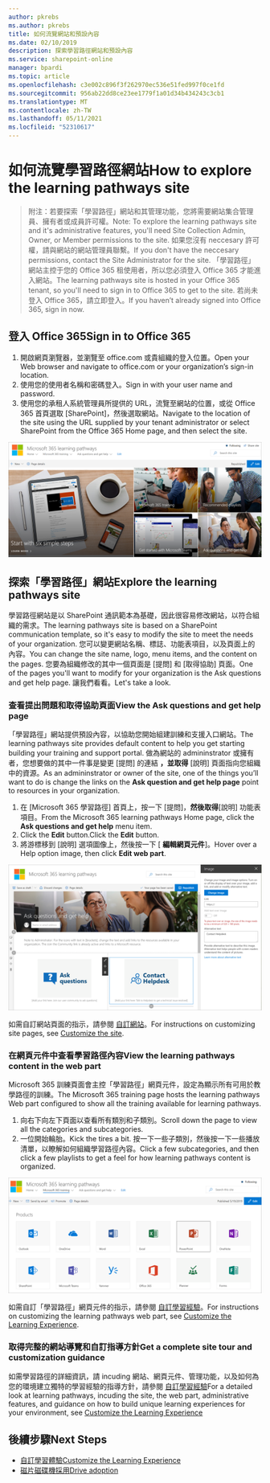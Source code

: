 ```yaml
---
author: pkrebs
ms.author: pkrebs
title: 如何流覽網站和預設內容
ms.date: 02/10/2019
description: 探索學習路徑網站和預設內容
ms.service: sharepoint-online
manager: bpardi
ms.topic: article
ms.openlocfilehash: c3e002c896f3f262970ec536e51fed997f0ce1fd
ms.sourcegitcommit: 956ab22dd8ce23ee1779f1a01d34b434243c3cb1
ms.translationtype: MT
ms.contentlocale: zh-TW
ms.lasthandoff: 05/11/2021
ms.locfileid: "52310617"
---
```

# <a name="how-to-explore-the-learning-pathways-site"></a><span data-ttu-id="6169b-103">如何流覽學習路徑網站</span><span class="sxs-lookup"><span data-stu-id="6169b-103">How to explore the learning pathways site</span></span>

> <span data-ttu-id="6169b-104">附注：若要探索「學習路徑」網站和其管理功能，您將需要網站集合管理員、擁有者或成員許可權。</span><span class="sxs-lookup"><span data-stu-id="6169b-104">Note: To explore the learning pathways site and it's administrative features, you'll need Site Collection Admin, Owner, or Member permissions to the site.</span></span> <span data-ttu-id="6169b-105">如果您沒有 neccesary 許可權，請與網站的網站管理員聯繫。</span><span class="sxs-lookup"><span data-stu-id="6169b-105">If you don't have the neccesary permissions, contact the Site Administrator for the site.</span></span> <span data-ttu-id="6169b-106">「學習路徑」網站主控于您的 Office 365 租使用者，所以您必須登入 Office 365 才能進入網站。</span><span class="sxs-lookup"><span data-stu-id="6169b-106">The learning pathways site is hosted in your Office 365 tenant, so you'll need to sign in to Office 365 to get to the site.</span></span> <span data-ttu-id="6169b-107">若尚未登入 Office 365，請立即登入。</span><span class="sxs-lookup"><span data-stu-id="6169b-107">If you haven’t already signed into Office 365, sign in now.</span></span> 

## <a name="sign-in-to-office-365"></a><span data-ttu-id="6169b-108">登入 Office 365</span><span class="sxs-lookup"><span data-stu-id="6169b-108">Sign in to Office 365</span></span> 

1.  <span data-ttu-id="6169b-109">開啟網頁瀏覽器，並瀏覽至 office.com 或貴組織的登入位置。</span><span class="sxs-lookup"><span data-stu-id="6169b-109">Open your Web browser and navigate to office.com or your organization’s sign-in location.</span></span> 
2.  <span data-ttu-id="6169b-110">使用您的使用者名稱和密碼登入。</span><span class="sxs-lookup"><span data-stu-id="6169b-110">Sign in with your user name and password.</span></span>
3.  <span data-ttu-id="6169b-111">使用您的承租人系統管理員所提供的 URL，流覽至網站的位置，或從 Office 365 首頁選取 [SharePoint]，然後選取網站。</span><span class="sxs-lookup"><span data-stu-id="6169b-111">Navigate to the location of the site using the URL supplied by your tenant administrator or select SharePoint from the Office 365 Home page, and then select the site.</span></span> 

![cg-introducing.png](media/cg-introducing.png)

## <a name="explore-the-learning-pathways-site"></a><span data-ttu-id="6169b-113">探索「學習路徑」網站</span><span class="sxs-lookup"><span data-stu-id="6169b-113">Explore the learning pathways site</span></span>

<span data-ttu-id="6169b-114">學習路徑網站是以 SharePoint 通訊範本為基礎，因此很容易修改網站，以符合組織的需求。</span><span class="sxs-lookup"><span data-stu-id="6169b-114">The learning pathways site is based on a SharePoint communication template, so it's easy to modify the site to meet the needs of your organization.</span></span> <span data-ttu-id="6169b-115">您可以變更網站名稱、標誌、功能表項目，以及頁面上的內容。</span><span class="sxs-lookup"><span data-stu-id="6169b-115">You can change the site name, logo, menu items, and the content on the pages.</span></span> <span data-ttu-id="6169b-116">您要為組織修改的其中一個頁面是 [提問] 和 [取得協助] 頁面。</span><span class="sxs-lookup"><span data-stu-id="6169b-116">One of the pages you'll want to modify for your organization is the Ask questions and get help page.</span></span> <span data-ttu-id="6169b-117">讓我們看看。</span><span class="sxs-lookup"><span data-stu-id="6169b-117">Let's take a look.</span></span>

### <a name="view-the-ask-questions-and-get-help-page"></a><span data-ttu-id="6169b-118">查看提出問題和取得協助頁面</span><span class="sxs-lookup"><span data-stu-id="6169b-118">View the Ask questions and get help page</span></span>

<span data-ttu-id="6169b-119">「學習路徑」網站提供預設內容，以協助您開始組建訓練和支援入口網站。</span><span class="sxs-lookup"><span data-stu-id="6169b-119">The learning pathways site provides default content to help you get starting building your training and support portal.</span></span> <span data-ttu-id="6169b-120">做為網站的 admininstrator 或擁有者，您想要做的其中一件事是變更 [提問] 的連結 **，並取得** [說明] 頁面指向您組織中的資源。</span><span class="sxs-lookup"><span data-stu-id="6169b-120">As an admininstrator or owner of the site, one of the things you’ll want to do is change the links on the **Ask question and get help page** point to resources in your organization.</span></span> 

1.  <span data-ttu-id="6169b-121">在 [Microsoft 365 學習路徑] 首頁上，按一下 [提問]，**然後取得**[說明] 功能表項目。</span><span class="sxs-lookup"><span data-stu-id="6169b-121">From the Microsoft 365 learning pathways Home page, click the **Ask questions and get help** menu item.</span></span>
2.  <span data-ttu-id="6169b-122">Click the **Edit** button.</span><span class="sxs-lookup"><span data-stu-id="6169b-122">Click the **Edit** button.</span></span>
3.  <span data-ttu-id="6169b-123">將游標移到 [說明] 選項圖像上，然後按一下 [ **編輯網頁元件**]。</span><span class="sxs-lookup"><span data-stu-id="6169b-123">Hover over a Help option image, then click **Edit web part**.</span></span>

![cg-edithelp.png](media/cg-edithelp.png)

<span data-ttu-id="6169b-125">如需自訂網站頁面的指示，請參閱 [自訂網站](custom_edithelp.md)。</span><span class="sxs-lookup"><span data-stu-id="6169b-125">For instructions on customizing site pages, see [Customize the site](custom_edithelp.md).</span></span>

### <a name="view-the-learning-pathways-content-in-the-web-part"></a><span data-ttu-id="6169b-126">在網頁元件中查看學習路徑內容</span><span class="sxs-lookup"><span data-stu-id="6169b-126">View the learning pathways content in the web part</span></span>
<span data-ttu-id="6169b-127">Microsoft 365 訓練頁面會主控「學習路徑」網頁元件，設定為顯示所有可用於教學路徑的訓練。</span><span class="sxs-lookup"><span data-stu-id="6169b-127">The Microsoft 365 training page hosts the learning pathways Web part configured to show all the training available for learning pathways.</span></span> 

1. <span data-ttu-id="6169b-128">向右下向左下頁面以查看所有類別和子類別。</span><span class="sxs-lookup"><span data-stu-id="6169b-128">Scroll down the page to view all the categories and subcategories.</span></span>
2. <span data-ttu-id="6169b-129">一位開始輪胎。</span><span class="sxs-lookup"><span data-stu-id="6169b-129">Kick the tires a bit.</span></span> <span data-ttu-id="6169b-130">按一下一些子類別，然後按一下一些播放清單，以瞭解如何組織學習路徑內容。</span><span class="sxs-lookup"><span data-stu-id="6169b-130">Click a few subcategories, and then click a few playlists to get a feel for how learning pathways content is organized.</span></span> 

![cg-gotoall.png](media/cg-gotoall.png)

<span data-ttu-id="6169b-132">如需自訂「學習路徑」網頁元件的指示，請參閱 [自訂學習經驗](custom_overview.md)。</span><span class="sxs-lookup"><span data-stu-id="6169b-132">For instructions on customizing the learning pathways web part, see [Customize the Learning Experience](custom_overview.md).</span></span>

### <a name="get-a-complete-site-tour-and-customization-guidance"></a><span data-ttu-id="6169b-133">取得完整的網站導覽和自訂指導方針</span><span class="sxs-lookup"><span data-stu-id="6169b-133">Get a complete site tour and customization guidance</span></span>
<span data-ttu-id="6169b-134">如需學習路徑的詳細資訊，請 incuding 網站、網頁元件、管理功能，以及如何為您的環境建立獨特的學習經驗的指導方針，請參閱 [自訂學習經驗](custom_overview.md)</span><span class="sxs-lookup"><span data-stu-id="6169b-134">For a detailed look at learning pathways, incuding the site, the web part, administrative features, and guidance on how to build unique learning experiences for your environment, see [Customize the Learning Experience](custom_overview.md)</span></span>

## <a name="next-steps"></a><span data-ttu-id="6169b-135">後續步驟</span><span class="sxs-lookup"><span data-stu-id="6169b-135">Next Steps</span></span>
- [<span data-ttu-id="6169b-136">自訂學習體驗</span><span class="sxs-lookup"><span data-stu-id="6169b-136">Customize the Learning Experience</span></span>](custom_overview.md)
- [<span data-ttu-id="6169b-137">磁片磁碟機採用</span><span class="sxs-lookup"><span data-stu-id="6169b-137">Drive adoption</span></span>](driveadoption.md) 
